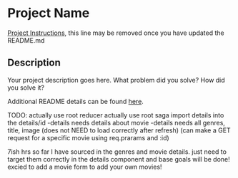 # Project Name

[Project Instructions](./INSTRUCTIONS.md), this line may be removed once you have updated the README.md

## Description

Your project description goes here. What problem did you solve? How did you solve it?

Additional README details can be found [here](https://github.com/PrimeAcademy/readme-template/blob/master/README.md).


TODO: 
actually use root reducer
actually use root saga
import details into the details/id
 -details needs details about movie
 -details needs all genres, title, image
    (does not NEED to load correctly after refresh) (can make a GET request for a specific movie using req.prarams and :id)

7ish hrs so far
    I have sourced in the genres and movie details. just need to target them correctly in the details component and base goals will be done! 
    excied to add a movie form to add your own movies!